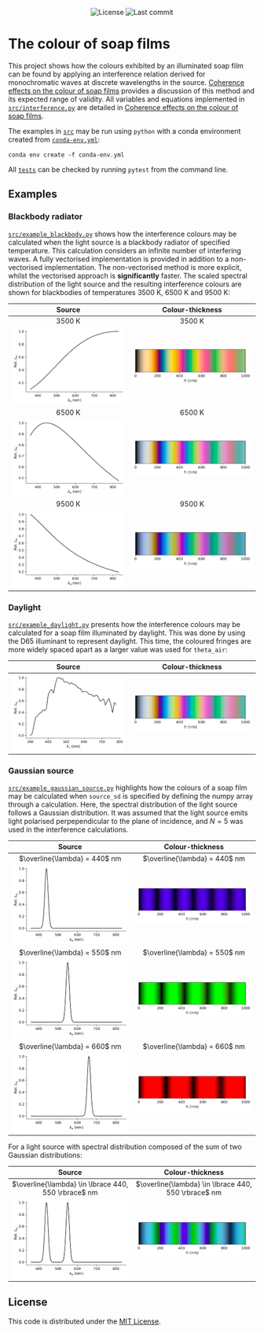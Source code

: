 <div align="center">

![License](https://img.shields.io/github/license/navlalli/colour-soap-films?color=%2307aaeb&label=License&style=for-the-badge)
![Last commit](https://img.shields.io/github/last-commit/navlalli/colour-soap-films?style=for-the-badge)

</div>

# The colour of soap films

This project shows how the colours exhibited by an illuminated soap film can be found by applying an interference relation derived for monochromatic waves at discrete wavelengths in the source. [Coherence effects on the colour of soap films]() provides a discussion of this method and its expected range of validity. All variables and equations implemented in [`src/interference.py`](src/interference.py) are detailed in [Coherence effects on the colour of soap films]().

The examples in [`src`](src) may be run using `python` with a conda environment created from [`conda-env.yml`](conda-env.yml):
```
conda env create -f conda-env.yml
```

All [`tests`](tests) can be checked by running `pytest` from the command line.

## Examples

### Blackbody radiator
[`src/example_blackbody.py`](src/example_blackbody.py) shows how the interference colours may be calculated when the light source is a blackbody radiator of specified temperature. This calculation considers an infinite number of interfering waves. A fully vectorised implementation is provided in addition to a non-vectorised implementation. The non-vectorised method is more explicit, whilst the vectorised approach is **significantly** faster. The scaled spectral distribution of the light source and the resulting interference colours are shown for blackbodies of temperatures 3500 K, 6500 K and 9500 K:

| Source | Colour-thickness |
| :---: | :---: |
| 3500 K | 3500 K |
| ![Source for 3500 K](img/source_body3500K.svg) | ![Thickness-colour for 3500 K](img/thickness_colour_body3500K.svg) |
| 6500 K | 6500 K |
| ![Source for 6500 K](img/source_body6500K.svg) | ![Thickness-colour for 6500 K](img/thickness_colour_body6500K.svg) |
| 9500 K | 9500 K |
| ![Source for 9500 K](img/source_body9500K.svg) | ![Thickness-colour for 9500 K](img/thickness_colour_body9500K.svg) |

### Daylight 
[`src/example_daylight.py`](src/example_daylight.py) presents how the interference colours may be calculated for a soap film illuminated by daylight. This was done by using the D65 illuminant to represent daylight. This time, the coloured fringes are more widely spaced apart as a larger value was used for `theta_air`:

| Source | Colour-thickness |
| :---: | :---: |
| ![Source for daylight](img/source_daylight.svg) | ![Thickness-colour for daylight](./img/thickness_colour_daylight.svg) |

### Gaussian source 
[`src/example_gaussian_source.py`](src/example_gaussian_source.py) highlights how the colours of a soap film may be calculated when `source_sd` is specified by defining the numpy array through a calculation. Here, the spectral distribution of the light source follows a Gaussian distribution. It was assumed that the light source emits light polarised perpependicular to the plane of incidence, and $N = 5$ was used in the interference calculations.

| Source | Colour-thickness |
| :---: | :---: |
| $\overline{\lambda} = 440$ nm | $\overline{\lambda} = 440$ nm |
| ![Gaussian source with mean wavelength at 440 nm](./img/source_mean440nm0.015.svg) | ![Thickness-colour for Gaussian source with mean wavelength at 440 nm](./img/thickness_colour_mean440nm0.015.svg) |
| $\overline{\lambda} = 550$ nm | $\overline{\lambda} = 550$ nm |
| ![Gaussian source with mean wavelength at 550 nm](./img/source_mean550nm0.015.svg) | ![Thickness-colour for Gaussian source with mean wavelength at 550 nm](./img/thickness_colour_mean550nm0.015.svg) |
| $\overline{\lambda} = 660$ nm | $\overline{\lambda} = 660$ nm |
| ![Gaussian source with mean wavelength at 660 nm](./img/source_mean660nm0.015.svg) | ![Thickness-colour for Gaussian source with mean wavelength at 660 nm](./img/thickness_colour_mean660nm0.015.svg) |

For a light source with spectral distribution composed of the sum of two Gaussian distributions:

| Source | Colour-thickness |
| :---: | :---: |
| $\overline{\lambda} \in \lbrace 440, 550 \rbrace$ nm | $\overline{\lambda} \in \lbrace 440, 550 \rbrace$ nm |
| ![Sourced comprised of the sum of two Gaussians, centred at 440 and 550 nm](./img/source_double_gaussian_440_550nm.svg) | ![Sourced comprised of the sum of two Gaussians, centred at 440 and 550 nm](./img/thickness_colour_double_gaussian_440_550nm.svg) |


## License

This code is distributed under the [MIT License](LICENSE).
